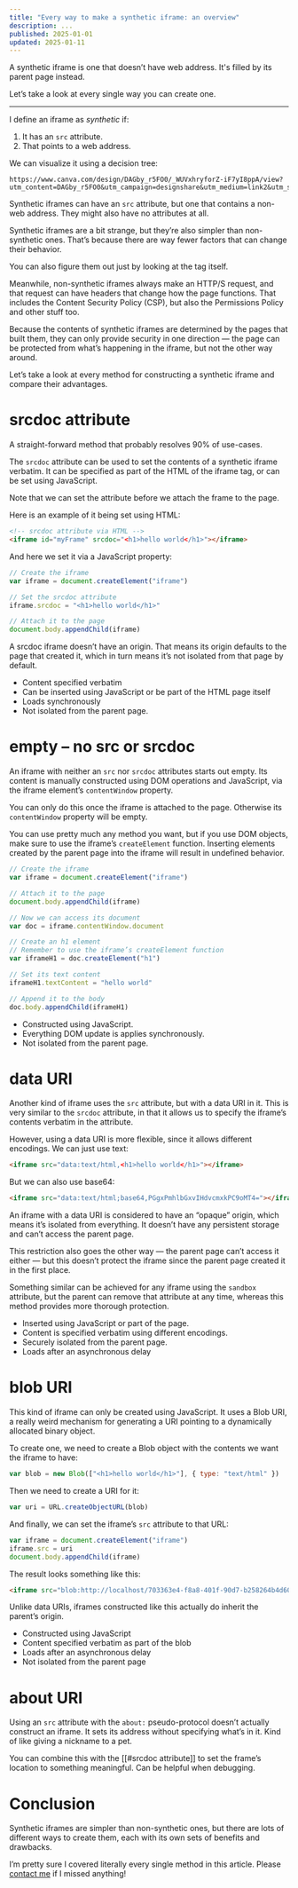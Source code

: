 ```yaml
---
title: "Every way to make a synthetic iframe: an overview"
description: ...
published: 2025-01-01
updated: 2025-01-11
---
```

A synthetic iframe is one that doesn’t have web address. It's filled by its parent page instead.

Let’s take a look at every single way you can create one.

---
I define an iframe as *synthetic* if:

1. It has an `src` attribute.
2. That points to a web address.

We can visualize it using a decision tree:

```canva size=540x420 ;; key=synthetic-iframe-decision-tree ;; alt=Synthetic iframe decision tree
https://www.canva.com/design/DAGby_r5FO0/_WUVxhryforZ-iF7yI8ppA/view?utm_content=DAGby_r5FO0&utm_campaign=designshare&utm_medium=link2&utm_source=uniquelinks&utlId=h64c24c39ab
```

Synthetic iframes can have an `src` attribute, but one that contains a non-web address. They might also have no attributes at all.

Synthetic iframes are a bit strange, but they’re also simpler than non-synthetic ones. That’s because there are way fewer factors that can change their behavior.

You can also figure them out just by looking at the tag itself.

Meanwhile, non-synthetic iframes always make an HTTP/S request, and that request can have headers that change how the page functions. That includes the Content Security Policy (CSP), but also the Permissions Policy and other stuff too.

Because the contents of synthetic iframes are determined by the pages that built them, they can only provide security in one direction — the page can be protected from what’s happening in the iframe, but not the other way around.

Let’s take a look at every method for constructing a synthetic iframe and compare their advantages.
# srcdoc attribute
A straight-forward method that probably resolves 90% of use-cases.

The `srcdoc` attribute can be used to set the contents of a synthetic iframe verbatim. It can be specified as part of the HTML of the iframe tag, or can be set using JavaScript.

Note that we can set the attribute before we attach the frame to the page.

Here is an example of it being set using HTML:

```html
<!-- srcdoc attribute via HTML -->
<iframe id="myFrame" srcdoc="<h1>hello world</h1>"></iframe>
```

And here we set it via a JavaScript property:

```js
// Create the iframe 
var iframe = document.createElement("iframe")

// Set the srcdoc attribute
iframe.srcdoc = "<h1>hello world</h1>"

// Attach it to the page
document.body.appendChild(iframe)
```

A srcdoc iframe doesn’t have an origin. That means its origin defaults to the page that created it, which in turn means it’s not isolated from that page by default.

- Content specified verbatim
- Can be inserted using JavaScript or be part of the HTML page itself
- Loads synchronously
- Not isolated from the parent page.

# empty – no src or srcdoc
An iframe with neither an `src` nor `srcdoc` attributes starts out empty. Its content is manually constructed using DOM operations and JavaScript, via the iframe element’s `contentWindow` property.

You can only do this once the iframe is attached to the page. Otherwise its `contentWindow` property will be empty.

You can use pretty much any method you want, but if you use DOM objects, make sure to use the iframe’s `createElement` function. Inserting elements created by the parent page into the iframe will result in undefined behavior.

```js
// Create the iframe
var iframe = document.createElement("iframe")

// Attach it to the page
document.body.appendChild(iframe)

// Now we can access its document
var doc = iframe.contentWindow.document

// Create an h1 element
// Remember to use the iframe’s createElement function
var iframeH1 = doc.createElement("h1")

// Set its text content
iframeH1.textContent = "hello world"

// Append it to the body
doc.body.appendChild(iframeH1)
```

- Constructed using JavaScript.
- Everything DOM update is applies synchronously.
- Not isolated from the parent page.

# data URI
Another kind of iframe uses the `src` attribute, but with a data URI in it. This is very similar to the `srcdoc` attribute, in that it allows us to specify the iframe’s contents verbatim in the attribute.

However, using a data URI is more flexible, since it allows different encodings. We can just use text:

```html
<iframe src="data:text/html,<h1>hello world</h1>"></iframe>
```

But we can also use base64:

```html
<iframe src="data:text/html;base64,PGgxPmhlbGxvIHdvcmxkPC9oMT4="></iframe>
```

An iframe with a data URI is considered to have an “opaque” origin, which means it’s isolated from everything. It doesn’t have any persistent storage and can’t access the parent page.

This restriction also goes the other way — the parent page can’t access it either — but this doesn’t protect the iframe since the parent page created it in the first place.

Something similar can be achieved for any iframe using the `sandbox` attribute, but the parent can remove that attribute at any time, whereas this method provides more thorough protection.

- Inserted using JavaScript or part of the page.
- Content is specified verbatim using different encodings.
- Securely isolated from the parent page.
- Loads after an asynchronous delay

# blob URI
This kind of iframe can only be created using JavaScript. It uses a Blob URI, a really weird mechanism for generating a URI pointing to a dynamically allocated binary object.

To create one, we need to create a Blob object with the contents we want the iframe to have:

```js
var blob = new Blob(["<h1>hello world</h1>"], { type: "text/html" })
```

Then we need to create a URI for it:

```js
var uri = URL.createObjectURL(blob)
```

And finally, we can set the iframe’s `src` attribute to that URL:

```js
var iframe = document.createElement("iframe")
iframe.src = uri
document.body.appendChild(iframe)
```

The result looks something like this:

```html
<iframe src="blob:http://localhost/703363e4-f8a8-401f-90d7-b258264b4d60"></iframe>
```

Unlike data URIs, iframes constructed like this actually do inherit the parent’s origin.

- Constructed using JavaScript
- Content specified verbatim as part of the blob
- Loads after an asynchronous delay
- Not isolated from the parent page

# about URI
Using an `src` attribute with the `about:` pseudo-protocol doesn’t actually construct an iframe. It sets its address without specifying what’s in it. Kind of like giving a nickname to a pet.

You can combine this with the [[#srcdoc attribute]] to set the frame’s location to something meaningful. Can be helpful when debugging.
# Conclusion
Synthetic iframes are simpler than non-synthetic ones, but there are lots of different ways to create them, each with its own sets of benefits and drawbacks.

I’m pretty sure I covered literally every single method in this article. Please [contact me](mailto:gregros@gregros.dev) if I missed anything!
